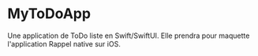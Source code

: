 # MyToDoApp
Une application de ToDo liste en Swift/SwiftUI.
Elle prendra pour maquette l'application Rappel native sur iOS.

